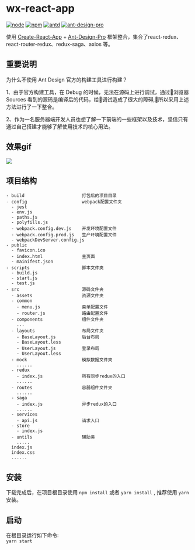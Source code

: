 # wx-react-app  
[![node](https://img.shields.io/badge/node-%3E%3D7.9.0-blue.svg)]()
[![npm](https://img.shields.io/badge/npm-%3E%3D4.2.0-green.svg)]()
[![antd](https://img.shields.io/badge/antd-%5E3.2.2-green.svg)]()
[![ant-design-pro](https://img.shields.io/badge/ant--design--pro-%5E1.1.0-green.svg)]()  

使用 [Create-React-App](https://github.com/facebook/create-react-app) + [Ant-Design-Pro](https://github.com/ant-design/ant-design-pro) 框架整合，集合了react-redux、react-router-redux、redux-saga、axios 等。  

## 重要说明

为什么不使用 Ant Design 官方的构建工具进行构建？

1、由于官方构建工具，在 Debug 的时候，无法在源码上进行调试，通过浏览器 Sources 看到的源码是编译后的代码，给调试造成了很大的障碍,所以采用上述方法进行了一下整合。

2、作为一名服务器端开发人员也想了解一下前端的一些框架以及技术，坚信只有通过自己搭建才能够了解使用技术的核心用法。

## 效果gif

![](https://github.com/pythonsir/wx-react-app/blob/master/src/Untitled.gif)

## 项目结构

```
- build                      打包后的项目目录
- config                     webpack配置文件夹
  - jest
  - env.js
  - paths.js
  - polyfills.js
  - webpack.config.dev.js    开发环境配置文件
  - webpack.config.prod.js   生产环境配置文件
  - webpackDevServer.config.js 
- public
  - favicon.ico
  - index.html               主页面
  - mainifest.json
- scripts                    脚本文件夹
  - build.js
  - start.js
  - test.js
- src                        源码文件夹
  - assets                   资源文件夹
  - common
    - menu.js                菜单配置文件
    - router.js              路由配置文件
  - components               组件文件夹
    ...
  - layouts                  布局文件夹
    - BaseLayout.js          后台布局
    - BaseLayout.less
    - UserLayout.js          登录布局
    - UserLayout.less
  - mock                     模拟数据文件夹
    ......
  - redux
    - index.js               所有同步redux的入口
    ......                   
  - routes                   容器组件文件夹
    ......
  - saga                     
    - index.js               异步redux的入口
    ......
  - services
    - api.js                 请求入口
  - store
    - index.js
  - untils                   辅助类
    .....
  index.js
  index.css
  ......
```


## 安装
下载完成后，在项目根目录使用 `npm install` 或者 `yarn install` , 推荐使用 `yarn` 安装。
## 启动
在根目录运行如下命令:  
`yarn start`
